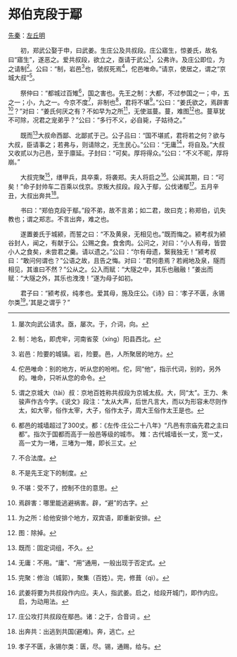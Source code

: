 # 郑伯克段于鄢

[先秦](https://so.gushiwen.org/shiwen/default.aspx?cstr=先秦)：[左丘明](https://so.gushiwen.org/authorv_1585930d4e76.aspx)

　　初，郑武公娶于申，曰武姜。生庄公及共叔段。庄公寤生，惊姜氏，故名曰“寤生”，遂恶之。爱共叔段，欲立之，亟请于武公[^1]，公弗许。及庄公即位，为之请制[^2]。公曰：“制，岩邑[^3]也，虢叔死焉[^4]，佗邑唯命。”请京，使居之，谓之“京城大叔”[^5]。

　　祭仲曰：“都城过百雉[^6]，国之害也。先王之制：大都，不过参国之一；中，五之一；小，九之一。今京不度[^7]，非制也[^8]，君将不堪[^9]。”公曰：“姜氏欲之，焉辟害[^10]？”对曰：“姜氏何厌之有？不如早为之所[^11]，无使滋蔓。蔓，难图[^12]也。蔓草犹不可除，况君之宠弟乎？”公曰：“多行不义，必自毙，子姑待之。”

　　既而[^13]大叔命西鄙、北鄙贰于己。公子吕曰：“国不堪贰，君将若之何？欲与大叔，臣请事之；若弗与，则请除之，无生民心。”公曰：“无庸[^14]，将自及。”大叔又收贰以为己邑，至于廪延。子封曰：“可矣。厚将得众。”公曰：“不义不昵，厚将崩。”

　　大叔完聚[^15]，缮甲兵，具卒乘，将袭郑。夫人将启之[^16]。公闻其期，曰：“可矣！”命子封帅车二百乘以伐京。京叛大叔段。段入于鄢，公伐诸鄢[^17]。五月辛丑，大叔出奔共[^18]。

　　书曰：“郑伯克段于鄢。”段不弟，故不言弟；如二君，故曰克；称郑伯，讥失教也；谓之郑志。不言出奔，难之也。

　　遂置姜氏于城颍，而誓之曰：“不及黄泉，无相见也。”既而悔之。颍考叔为颍谷封人，闻之，有献于公。公赐之食。食舍肉。公问之，对曰：“小人有母，皆尝小人之食矣，未尝君之羹。请以遗之。”公曰：“尔有母遗，繄我独无！”颍考叔曰：“敢问何谓也？”公语之故，且告之悔。对曰：“君何患焉？若阙地及泉，隧而相见，其谁曰不然？”公从之。公入而赋：“大隧之中，其乐也融融！”姜出而赋：“大隧之外，其乐也洩洩！”遂为母子如初。

　　君子曰：“颍考叔，纯孝也。爱其母，施及庄公。《诗》曰：‘孝子不匮，永锡尔类[^19]。’其是之谓乎？”



[^1]: 屡次向武公请求。亟，屡次。于，介词，向。
[^2]: 制：地名，即虎牢，河南省荥（xíng）阳县西北。
[^3]: 岩邑：险要的城镇。岩，险要。邑，人所聚居的地方。
[^4]: 佗邑唯命：别的地方，听从您的吩咐。佗，同“他”，指示代词，别的，另外的。唯命，只听从您的命令。
[^5]: 谓之京城大（tài）叔：京地百姓称共叔段为京城太叔。大，同“太”。王力、朱骏声作古今字。《说文》段注：“太从大声，后世凡言大，而以为形容未尽则作太，如大宰，俗作太宰，大子，俗作太子，周大王俗作太王是也。
[^6]: 都邑的城墙超过了300丈。都：《左传·庄公二十八年》“凡邑有宗庙先君之主曰都”。指次于国都而高于一般邑等级的城市。 雉：古代城墙长一丈，宽一丈，高一丈为一堵，三堵为一雉，即长三丈。
[^7]: 不合法度。
[^8]: 不是先王定下的制度。
[^9]: 不堪：受不了，控制不住的意思。
[^10]: 焉辟害：哪里能逃避祸害。辟，“避”的古字。
[^11]: 为之所：给他安排个地方，双宾语，即重新安排。
[^12]: 图：除掉。
[^13]: 既而：固定词组，不久。
[^14]: 无庸：不用。“庸”、“用”通用，一般出现于否定式。
[^15]: 完聚：修治（城郭），聚集（百姓）。完，修葺（qì）。
[^16]: 武姜将要为共叔段作内应。夫人，指武姜。启之，给段开城门，即作内应。启，为动用法。
[^17]: 庄公攻打共叔段在鄢邑。诸：之于，合音词 。
[^18]: 出奔共：出逃到共国(避难)。奔，逃亡。
[^19]: 孝子不匮，永锡尔类：匮，尽。锡，通赐，给与。
